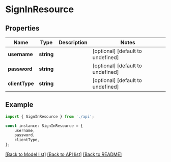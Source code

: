 # SignInResource


## Properties

Name | Type | Description | Notes
------------ | ------------- | ------------- | -------------
**username** | **string** |  | [optional] [default to undefined]
**password** | **string** |  | [optional] [default to undefined]
**clientType** | **string** |  | [optional] [default to undefined]

## Example

```typescript
import { SignInResource } from './api';

const instance: SignInResource = {
    username,
    password,
    clientType,
};
```

[[Back to Model list]](../README.md#documentation-for-models) [[Back to API list]](../README.md#documentation-for-api-endpoints) [[Back to README]](../README.md)
